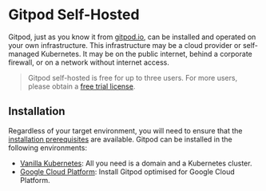 # Gitpod Self-Hosted

Gitpod, just as you know it from [gitpod.io](https://gitpod.io), can be installed and operated on your own infrastructure.
This infrastructure may be a cloud provider or self-managed Kubernetes. It may be on the public internet, behind a corporate firewall, or on a network without internet access.

  > Gitpod self-hosted is free for up to three users.
  > For more users, please obtain a [free trial license](https://gitpod.io/selfhosted-trial/).

## Installation

Regardless of your target environment, you will need to ensure that the [installation prerequisites](../install/01-prepare-installation/) are available.
Gitpod can be installed in the following environments:
* [Vanilla Kubernetes](../install/10_install_on_kubernetes/): All you need is a domain and a Kubernetes cluster.
* [Google Cloud Platform](../install/11_install_on_gcp_script/): Install Gitpod optimised for Google Cloud Platform.

